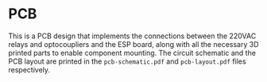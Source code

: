 # PCB

This is a PCB design that implements the connections between the 220VAC relays and optocoupliers and the ESP board, along with all the necessary 3D printed parts to enable component mounting. The circuit schematic and the PCB layout are printed in the `pcb-schematic.pdf` and `pcb-layout.pdf` files respectively.
